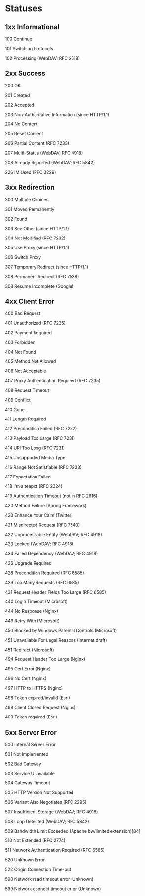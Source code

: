 # Statuses

## 1xx Informational

100 Continue

101 Switching Protocols

102 Processing (WebDAV; RFC 2518)


## 2xx Success

200 OK

201 Created

202 Accepted

203 Non-Authoritative Information (since HTTP/1.1)

204 No Content

205 Reset Content

206 Partial Content (RFC 7233)

207 Multi-Status (WebDAV; RFC 4918)

208 Already Reported (WebDAV; RFC 5842)

226 IM Used (RFC 3229)


## 3xx Redirection

300 Multiple Choices

301 Moved Permanently

302 Found

303 See Other (since HTTP/1.1)

304 Not Modified (RFC 7232)

305 Use Proxy (since HTTP/1.1)

306 Switch Proxy

307 Temporary Redirect (since HTTP/1.1)

308 Permanent Redirect (RFC 7538)

308 Resume Incomplete (Google)


## 4xx Client Error
400 Bad Request

401 Unauthorized (RFC 7235)

402 Payment Required

403 Forbidden

404 Not Found

405 Method Not Allowed

406 Not Acceptable

407 Proxy Authentication Required (RFC 7235)

408 Request Timeout

409 Conflict

410 Gone

411 Length Required

412 Precondition Failed (RFC 7232)

413 Payload Too Large (RFC 7231)

414 URI Too Long (RFC 7231)

415 Unsupported Media Type

416 Range Not Satisfiable (RFC 7233)

417 Expectation Failed

418 I'm a teapot (RFC 2324)

419 Authentication Timeout (not in RFC 2616)

420 Method Failure (Spring Framework)

420 Enhance Your Calm (Twitter)

421 Misdirected Request (RFC 7540)

422 Unprocessable Entity (WebDAV; RFC 4918)

423 Locked (WebDAV; RFC 4918)

424 Failed Dependency (WebDAV; RFC 4918)

426 Upgrade Required

428 Precondition Required (RFC 6585)

429 Too Many Requests (RFC 6585)

431 Request Header Fields Too Large (RFC 6585)

440 Login Timeout (Microsoft)

444 No Response (Nginx)

449 Retry With (Microsoft)

450 Blocked by Windows Parental Controls (Microsoft)

451 Unavailable For Legal Reasons (Internet draft)

451 Redirect (Microsoft)

494 Request Header Too Large (Nginx)

495 Cert Error (Nginx)

496 No Cert (Nginx)

497 HTTP to HTTPS (Nginx)

498 Token expired/invalid (Esri)

499 Client Closed Request (Nginx)

499 Token required (Esri)


## 5xx Server Error

500 Internal Server Error

501 Not Implemented

502 Bad Gateway

503 Service Unavailable

504 Gateway Timeout

505 HTTP Version Not Supported

506 Variant Also Negotiates (RFC 2295)

507 Insufficient Storage (WebDAV; RFC 4918)

508 Loop Detected (WebDAV; RFC 5842)

509 Bandwidth Limit Exceeded (Apache bw/limited extension)[84]

510 Not Extended (RFC 2774)

511 Network Authentication Required (RFC 6585)

520 Unknown Error

522 Origin Connection Time-out

598 Network read timeout error (Unknown)

599 Network connect timeout error (Unknown)
